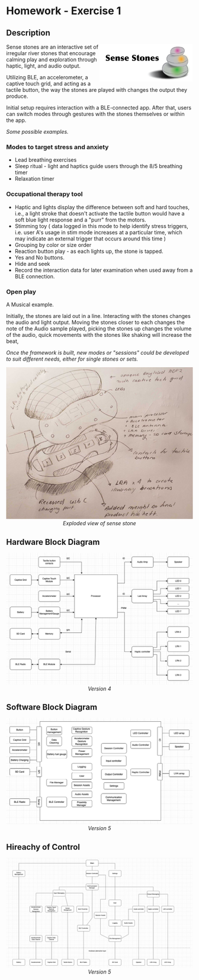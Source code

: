 # Homework - Exercise 1
## Description 

<img align="right" width = 50% src="https://github.com/error404notfound/making-embedded-systems-homework/blob/main/homework_week_1/Assets/images/Introduction%20and%20Description%20.png">
<p>
Sense stones are an interactive set of irregular river stones that encourage calming play and exploration through haptic, light, and audio output.

Utilizing BLE, an accelerometer, a captive touch grid, and acting as a tactile button, the way the stones are played with changes the output they produce.

Initial setup requires interaction with a BLE-connected app. After that, users can switch modes through gestures with the stones themselves or within the app.

*Some possible examples.*

### Modes to target stress and anxiety

- Lead breathing exercises
- Sleep ritual - light and haptics guide users through the 8/5 breathing timer
- Relaxation timer

### Occupational therapy tool

- Haptic and lights display the difference between soft and hard touches, i.e., a light stroke that doesn't activate the tactile button would have a soft blue light response and a "purr" from the motors.
- Stimming toy (  data logged in this mode to help identify stress triggers, i.e.  user A's usage in stim mode increases at a particular time, which may indicate an external trigger that occurs around this time )
- Grouping by color or size order
- Reaction button play - as each lights up, the stone is tapped.
- Yes and No buttons.
- Hide and seek
- Record the interaction data for later examination when used away from a BLE connection.

### Open play

A Musical example.

Initially, the stones are laid out in a line. Interacting with the stones changes the audio and light output. Moving the stones closer to each changes the note of the Audio sample played, picking the stones up changes the volume of the audio,  quick movements with the stones like shaking will increase the beat,

*Once the framework is built, new modes or "sessions" could be developed to suit different needs, either for single stones or sets.*
<p align="center">
  <img  src="https://github.com/error404notfound/making-embedded-systems-homework/blob/main/homework_week_1/Assets/images/20220324_215846.jpg">
  <i>Exploded view of sense stone</i>
</p>

## Hardware Block Diagram

<p></p>
<p align="center">
  <img  src="https://github.com/error404notfound/making-embedded-systems-homework/blob/main/homework_week_1/Assets/diagrams/Homework%20-%201-Hardware%20Block.drawio.png">
  <i>Version 4</i>
</p>

## Software Block Diagram
<p></p>
<p align="center">
  <img  src="https://github.com/error404notfound/making-embedded-systems-homework/blob/main/homework_week_1/Assets/diagrams/Homework%20-%201-Software%20Block.drawio.png">
  <i>Version 5</i>
</p>

## Hireachy of Control

<p></p>
<p align="center">
  <img  src="https://github.com/error404notfound/making-embedded-systems-homework/blob/main/homework_week_1/Assets/diagrams/Homework%20-%201-HoC.drawio.png">
  <i>Version 5</i>
</p>

